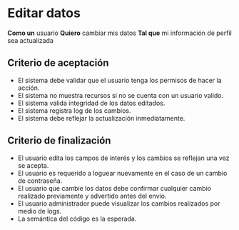 # Editar datos

**Como un** usuario
**Quiero** cambiar mis datos
**Tal que** mi información de perfil sea actualizada

## Criterio de aceptación

* El sistema debe validar que el usuario tenga los permisos de hacer la acción.
* El sistema no muestra recursos si no se cuenta con un usuario valido.
* El sistema valida integridad de los datos editados.
* El sistema registra log de los cambios.
* El sistema debe reflejar la actualización inmediatamente.

## Criterio de finalización

* El usuario edita los campos de interés y los cambios se reflejan una vez se acepta. 
* El usuario es requerido a loguear nuevamente en el caso de un cambio de contraseña.
* El usuario que cambie los datos debe confirmar cualquier cambio realizado previamente y advertido antes del envío.
* El usuario administrador puede visualizar los cambios realizados por medio de logs.
* La semántica del código es la esperada.
